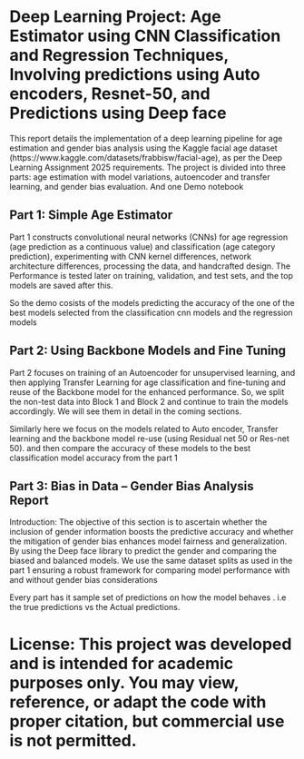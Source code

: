 # Deep Learning Project: Age Estimator using CNN Classification and Regression Techniques, Involving predictions using Auto encoders, Resnet-50, and Predictions using Deep face

<p>This report details the implementation of a deep learning pipeline for age estimation and
gender bias analysis using the Kaggle facial age dataset
(https://www.kaggle.com/datasets/frabbisw/facial-age), as per the Deep Learning Assignment
2025 requirements. The project is divided into three parts: age estimation with model
variations, autoencoder and transfer learning, and gender bias evaluation. And one Demo
notebook</p>

## Part 1: Simple Age Estimator
<p>Part 1 constructs convolutional neural networks (CNNs) for age regression (age prediction as
a continuous value) and classification (age category prediction), experimenting with CNN
kernel differences, network architecture differences, processing the data, and handcrafted
design. The Performance is tested later on training, validation, and test sets, and the top
models are saved after this.</p>

So the demo cosists of the models predicting the accuracy of the one of the best models selected
from the classification cnn models and the regression models

## Part 2: Using Backbone Models and Fine Tuning
Part 2 focuses on training of an Autoencoder for unsupervised learning, and then applying
Transfer Learning for age classification and fine-tuning and reuse of the Backbone model for
the enhanced performance. So, we split the non-test data into Block 1 and Block 2 and
continue to train the models accordingly. We will see them in detail in the coming sections.

Similarly here we focus on the models related to Auto encoder, Transfer learning and the 
backbone model re-use (using Residual net 50 or Res-net 50). and then compare the accuracy 
of these models to the best classification model accuracy from the part 1

## Part 3: Bias in Data – Gender Bias Analysis Report
Introduction:
The objective of this section is to ascertain whether the inclusion of gender
information boosts the predictive accuracy and whether the mitigation of gender
bias enhances model fairness and generalization. By using the Deep face library to predict
the gender and comparing the biased and balanced models. We use the same dataset splits
as used in the part 1 ensuring a robust framework for comparing model performance with and
without gender bias considerations

Every part has it sample set of predictions on how the model behaves . i.e the true predictions 
vs the Actual predictions.

# License: This project was developed and is intended for academic purposes only. You may view, reference, or adapt the code with proper citation, but commercial use is not permitted.
